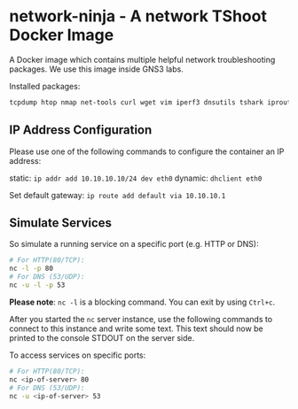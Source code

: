 # network-ninja - A network TShoot Docker Image
A Docker image which contains multiple helpful network troubleshooting packages. We use this image inside GNS3 labs.

Installed packages:
```bash
tcpdump htop nmap net-tools curl wget vim iperf3 dnsutils tshark iproute2 iputils-ping isc-dhcp-client apache2 traceroute netcat openssh-server snmp snmpd
```

## IP Address Configuration
Please use one of the following commands to configure the container an IP address:

static: `ip addr add 10.10.10.10/24 dev eth0`
dynamic: `dhclient eth0`

Set default gateway: `ip route add default via 10.10.10.1`

## Simulate Services
So simulate a running service on a specific port (e.g. HTTP or DNS):
```bash
# For HTTP(80/TCP):
nc -l -p 80
# For DNS (53/UDP):
nc -u -l -p 53
```
**Please note**: `nc -l` is a blocking command. You can exit by using `Ctrl+c`.

After you started the `nc` server instance, use the following commands to connect to this instance and write some text. This text should now be printed to the console STDOUT on the server side.

To access services on specific ports:
```bash
# For HTTP(80/TCP):
nc <ip-of-server> 80
# For DNS (53/UDP):
nc -u <ip-of-server> 53
```
